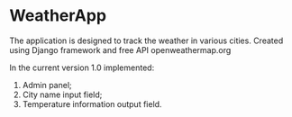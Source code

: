 # WeatherApp
The application is designed to track the weather in various cities.
Created using Django framework and free API openweathermap.org

In the current version 1.0 implemented:

1. Admin panel;
2. City name input field;
3. Temperature information output field.
